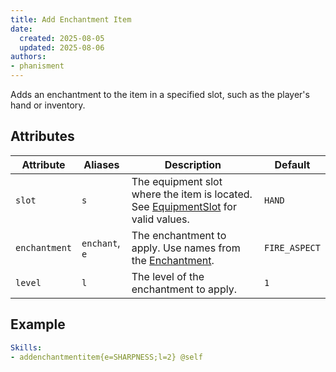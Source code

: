 ```yaml
---
title: Add Enchantment Item
date:
  created: 2025-08-05
  updated: 2025-08-06
authors:
- phanisment
---
```


Adds an enchantment to the item in a specified slot, such as the player's hand or inventory. 

## Attributes

| Attribute    | Aliases       | Description | Default |
|--------------|---------------|-------------|---------|
|`slot`        |`s`            |The equipment slot where the item is located. See [EquipmentSlot](../../enum/equipment-slot.md) for valid values. | `HAND` |
|`enchantment` |`enchant`, `e` |The enchantment to apply. Use names from the [Enchantment](../../enum/enchantment.md). | `FIRE_ASPECT` |
|`level`       |`l`            |The level of the enchantment to apply. | `1` |

## Example

```yaml
Skills:
- addenchantmentitem{e=SHARPNESS;l=2} @self
```